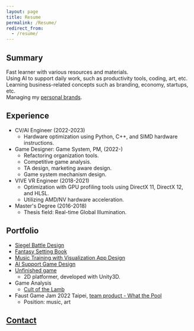 ```yaml
---
layout: page
title: Resume
permalink: /Resume/
redirect_from:
  - /resume/
---
```


## Summary
Fast learner with various resources and materials.  
Using AI to support daily work, such as productivity tools, coding, art, etc.  
Learning business-related concepts such as branding, economy, startups, etc.  
Managing my [personal brands](/About).

## Experience
* CV/AI Engineer (2022-2023)
  * Hardware optimization using Python, C++, and SIMD hardware instructions.
* Game Designer: Game System, PM, (2022-)
  * Refactoring organization tools.
  * Competitive game analysis.
  * TA design, marketing aware design.
  * Game system mechanism design.
* VIVE VR Engineer (2018-2021)
  * Optimization with GPU profiling tools using DirectX 11, DirectX 12, and HLSL.
  * Utilizing AMD/NV hardware acceleration.
* Master's Degree (2016-2018)
  * Thesis field: Real-time Global Illumination.

## Portfolio
* [Siegel Battle Design](/Portfolio/Siegel%20Battle/Designs)
* [Fantasy Setting Book](/SettingBook)
* [Music Training with Visualization App Design](https://github.com/posetmage/-app-)
* [AI Support Game Design](/Portfolio/StM4H4/)
* [Unfinished game](https://youtu.be/M7fq31j2F1I)
  * 2D platformer, developed with Unity3D.
* Game Analysis
  * [Cult of the Lamb](/Portfolio/Others/CompetitiveAnalysis/Cult%20of%20the%20Lamb)
* Faust Game Jam 2022 Taipei, [team product - What the Pool](https://yanagiragi.itch.io/what-the-pool)
  * Position: music, art

## [Contact](/Contact)